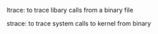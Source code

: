 ltrace: 
    to trace libary calls from a binary file

strace:
    to trace system calls to kernel from binary